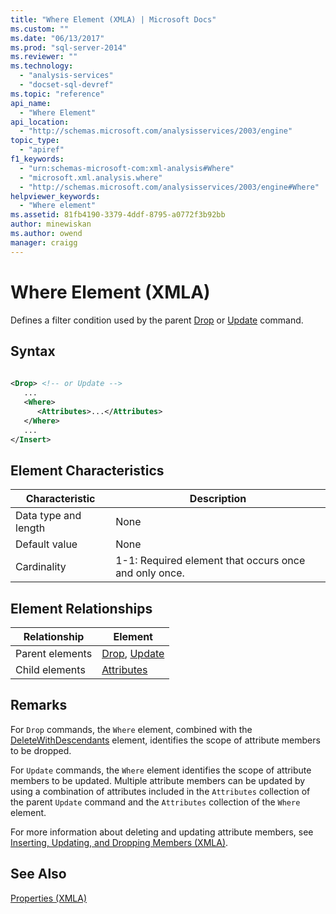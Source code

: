 ```yaml
---
title: "Where Element (XMLA) | Microsoft Docs"
ms.custom: ""
ms.date: "06/13/2017"
ms.prod: "sql-server-2014"
ms.reviewer: ""
ms.technology: 
  - "analysis-services"
  - "docset-sql-devref"
ms.topic: "reference"
api_name: 
  - "Where Element"
api_location: 
  - "http://schemas.microsoft.com/analysisservices/2003/engine"
topic_type: 
  - "apiref"
f1_keywords: 
  - "urn:schemas-microsoft-com:xml-analysis#Where"
  - "microsoft.xml.analysis.where"
  - "http://schemas.microsoft.com/analysisservices/2003/engine#Where"
helpviewer_keywords: 
  - "Where element"
ms.assetid: 81fb4190-3379-4ddf-8795-a0772f3b92bb
author: minewiskan
ms.author: owend
manager: craigg
---
```

# Where Element (XMLA)
  Defines a filter condition used by the parent [Drop](../xml-elements-commands/drop-element-xmla.md) or [Update](../xml-elements-commands/update-element-xmla.md) command.  
  
## Syntax  
  
```xml  
  
<Drop> <!-- or Update -->  
   ...  
   <Where>  
      <Attributes>...</Attributes>  
   </Where>  
   ...  
</Insert>  
```  
  
## Element Characteristics  
  
|Characteristic|Description|  
|--------------------|-----------------|  
|Data type and length|None|  
|Default value|None|  
|Cardinality|1-1: Required element that occurs once and only once.|  
  
## Element Relationships  
  
|Relationship|Element|  
|------------------|-------------|  
|Parent elements|[Drop](../xml-elements-commands/drop-element-xmla.md), [Update](../xml-elements-commands/update-element-xmla.md)|  
|Child elements|[Attributes](attributes-element-xmla.md)|  
  
## Remarks  
 For `Drop` commands, the `Where` element, combined with the [DeleteWithDescendants](deletewithdescendants-element-xmla.md) element, identifies the scope of attribute members to be dropped.  
  
 For `Update` commands, the `Where` element identifies the scope of attribute members to be updated. Multiple attribute members can be updated by using a combination of attributes included in the `Attributes` collection of the parent `Update` command and the `Attributes` collection of the `Where` element.  
  
 For more information about deleting and updating attribute members, see [Inserting, Updating, and Dropping Members &#40;XMLA&#41;](../../multidimensional-models-scripting-language-assl-xmla/inserting-updating-and-dropping-members-xmla.md).  
  
## See Also  
 [Properties &#40;XMLA&#41;](xml-elements-properties.md)  
  
  
